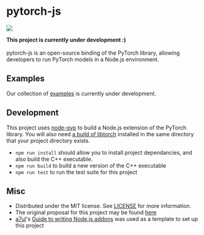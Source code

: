 # pytorch-js

<p>
  <img src="https://img.shields.io/github/license/raghavmecheri/coms4995?style=for-the-badge"></img>
</p>

<b>This project is currently under development :)</b><br/><br/>pytorch-js is an open-source binding of the PyTorch library, allowing developers to run PyTorch models in a Node.js environment.

## Examples
Our collection of [examples](./examples) is currently under development.

## Development
This project uses [node-gyp](https://github.com/nodejs/node-gyp) to build a Node.js extension of the PyTorch library. You will also need [a
 build of libtorch](https://pytorch.org/get-started/locally/) installed in the same directory that your project directory exists. 
 * ```npm run install``` should allow you to install project dependancies, and also build the C++ executable.
 * ```npm run build``` to build a new version of the C++ executable
 * ```npm run test``` to run the test suite for this project

## Misc
* Distributed under the MIT license. See [LICENSE](./LICENSE) for more information.
* The original proposal for this project may be found [here](./docs/Proposal.md)
* [a7ul](https://github.com/a7ul)'s [Guide to writing Node.js addons](https://medium.com/@a7ul/beginners-guide-to-writing-nodejs-addons-using-c-and-n-api-node-addon-api-9b3b718a9a7f) was used as a template to set up this project
